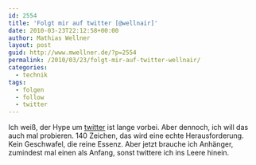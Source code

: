 ```yaml
---
id: 2554
title: 'Folgt mir auf twitter [@wellnair]'
date: 2010-03-23T22:12:58+00:00
author: Mathias Wellner
layout: post
guid: http://www.mwellner.de/?p=2554
permalink: /2010/03/23/folgt-mir-auf-twitter-wellnair/
categories:
  - technik
tags:
  - folgen
  - follow
  - twitter
---
```

Ich weiß, der Hype um [twitter](http://twitter.com) ist lange vorbei. Aber dennoch, ich will das auch mal probieren. 140 Zeichen, das wird eine echte Herausforderung. Kein Geschwafel, die reine Essenz. Aber jetzt brauche ich Anhänger, zumindest mal einen als Anfang, sonst twittere ich ins Leere hinein.